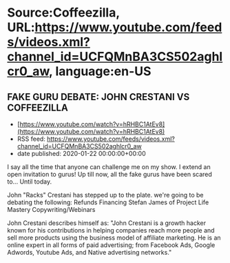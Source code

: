 # Source:Coffeezilla, URL:https://www.youtube.com/feeds/videos.xml?channel_id=UCFQMnBA3CS502aghlcr0_aw, language:en-US

## FAKE GURU DEBATE: JOHN CRESTANI VS COFFEEZILLA
 - [https://www.youtube.com/watch?v=hRHBC1AtEv8](https://www.youtube.com/watch?v=hRHBC1AtEv8)
 - RSS feed: https://www.youtube.com/feeds/videos.xml?channel_id=UCFQMnBA3CS502aghlcr0_aw
 - date published: 2020-01-22 00:00:00+00:00

I say all the time that anyone can challenge me on my show. I extend an open invitation to gurus! Up till now, all the fake gurus have been scared to... Until today.  

John "Racks" Crestani has stepped up to the plate.
we're going to be debating the following:
Refunds
Financing
Stefan James of Project Life Mastery 
Copywriting/Webinars

John Crestani describes himself as: "John Crestani is a growth hacker known for his contributions in helping companies reach more people and sell more products using the business model of affiliate marketing. He is an online expert in all forms of paid advertising; from Facebook Ads, Google Adwords, Youtube Ads, and Native advertising networks."

